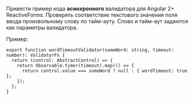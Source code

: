 Привести пример кода **асинхронного** валидатора для Angular 2+ ReactiveForms.
Проверять соответствие текстового значения поля ввода произвольному слову по тайм-ауту.
Слово и тайм-аут задаются как параметры валидатора.

Пример:
```
export function wordTimeoutValidator(someWord: string, timeout: number): ValidatorFn {
  return (control: AbstractControl) => {
    return Observable.timer(timeout).map(() => {
      return control.value === someWord ? null : { wordTimeout: true };
    });
  };
}
```

